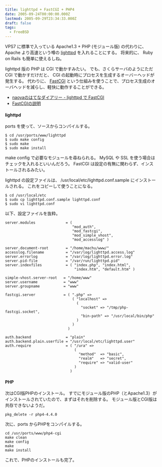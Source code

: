 ```yaml
---
title: lighttpd + FastCGI + PHP4
date: 2005-09-24T00:00:00.000Z
lastmod: 2005-09-29T23:34:33.000Z
draft: false
tags:
  - FreeBSD
---
```


VPS7 に標準で入っている Apache1.3 + PHP (モジュール版) の代わりに、Apache より高速という噂の [lighttpd](http://www.lighttpd.net/) を入れることにする。 将来的に、 Ruby on Rails も簡単に使えるしね。

lighttpd 版の PHP は CGI で動かすみたい。 でも、さくらサーバのようにただ CGI で動かすだけだと、 CGI の起動時にプロセスを生成するオーバーヘッドが発生する。 代わりに、 [FastCGI](http://www.fastcgi.com/) という仕組みを使うことで、プロセス生成のオーバヘッドを減らし、軽快に動作することができる。

* [naoyaのはてなダイアリー - lighttpd で FastCGI](http://d.hatena.ne.jp/naoya/20050913/1126606831)
* [FastCGIの説明](http://d.tir.jp/pw?FastCGI#H-gld9hv)

#### lighttpd

ports を使って、ソースからコンパイルする。

```
$ cd /usr/ports/www/lighttpd
$ sudo make config
$ sudo make
$ sudo make install
```

make config で必要なモジュールを尋ねられる。 MySQL や SSL を使う場合はチェックを入れるといいんだろう。 FastCGI は設定の有無に関わらず、インストールされるみたい。

lighttpd の設定ファイルは、 /usr/local/etc/lighttpd.conf.sample にインストールされる。 これをコピーして使うことになる。

```
$ cd /usr/local/etc
$ sudo cp lighttpd.conf.sample lighttpd.conf
$ sudo vi lighttpd.conf
```

以下、設定ファイルを抜粋。

```
server.modules              = (
                               "mod_auth",
                               "mod_fastcgi",
                               "mod_simple_vhost",
                               "mod_accesslog" )

server.document-root        = "/home/machu/www/"
accesslog.filename          = "/var/log/lighttpd.access.log"
server.errorlog             = "/var/log/lighttpd.error.log"
server.pid-file             = "/var/run/lighttpd.pid"
server.indexfiles           = ( "index.php", "index.html",
                                "index.htm", "default.htm" )

simple-vhost.server-root   = "/home/www"
server.username            = "www"
server.groupname           = "www"

fastcgi.server             = ( ".php" =>
                               ( "localhost" =>
                                 (
                                   "socket" => "/tmp/php-fastcgi.socket",
                                   "bin-path" => "/usr/local/bin/php"
                                 )
                               )
                             )

auth.backend                = "plain"
auth.backend.plain.userfile = "/usr/local/etc/lighttpd.user"
auth.require                = ( "/ura" =>
                                (
                                  "method"  => "basic",
                                  "realm"   => "secret",
                                  "require" => "valid-user"
                                )
                              )
```

#### PHP

次はCGI版PHPのインストール。 すでにモジュール版のPHP（とApache1.3）がインストールされていたので、まずはそれを削除する。 モジュール版とCGI版は共存できないようだ。

```
pkg_delete -r php4-4.4.0
```

次に、ports からPHPをコンパイルする。

```
cd /usr/ports/www/php4-cgi
make clean
make config
make
make install
```

これで、PHPのインストールも完了。
